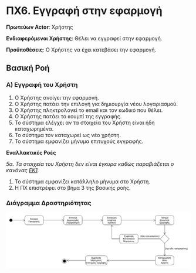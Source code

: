 <h1>ΠΧ6. Εγγραφή στην εφαρμογή</h1>

**Πρωτεύων Actor**: Χρήστης

**Ενδιαφερόμενοι Χρήστης**: Θέλει να εγγραφεί στην εφαρμογή.

**Προϋποθέσεις**: Ο Χρήστης να έχει κατεβάσει την εφαρμογή.

<h2>Βασική Ροή</h2>

<h3>Α) Εγγραφή του Χρήστη</h3>

1. Ο Χρήστης ανοίγει την εφαρμογή.
2. Ο Χρήστης πατάει την επιλογή για δημιουργία νέου λογαριασμού.
3. Ο Χρήστης πληκτρολογεί το email και τον κωδικό που θέλει.
4. Ο Χρήστης πατάει το κουμπί της εγγραφής.
5. Το σύστημα ελέγχει αν τα στοιχεία του Χρήστη είναι ήδη καταχωρημένα.
6. Το σύστημα τον καταχωρεί ως νέο χρήστη.
7. Το σύστημα εμφανίζει μήνυμα επιτυχούς εγγραφής.


**Εναλλακτικές Ροές**

*5α. Τα στοιχεία του Χρήστη δεν είναι έγκυρα καθώς παραβιάζεται ο κανόνας [ΕΚ1](requirements/requirements.md#EK).*

 1. Το σύστημα εμφανίζει κατάλληλο μήνυμα στο Χρήστη.
 2. Η ΠΧ επιστρέφει στο βήμα 3 της βασικής ροής.


<h3>Διάγραμμα Δραστηριότητας</h3>

![Διάγραμμα Δραστηριότητας ΠΧ6](diagrams/uc6-activity-diagram.png)
